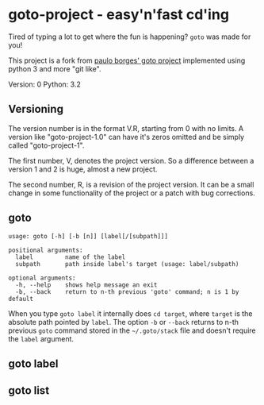 goto-project - easy'n'fast cd'ing
=================================

Tired of typing a lot to get where the fun is happening? `goto` was made for you!

This project is a fork from [paulo borges' goto project](https://github.com/pauloborges/goto) implemented using python 3 and more "git like".

Version: 0
Python: 3.2


Versioning
----------

The version number is in the format V.R, starting from 0 with no limits. A version like "goto-project-1.0" can have it's zeros omitted and be simply called "goto-project-1".

The first number, V, denotes the project version. So a difference between a version 1 and 2 is huge, almost a new project.

The second number, R, is a revision of the project version. It can be a small change in some functionality of the project or a patch with bug corrections.


goto
----

    usage: goto [-h] [-b [n]] [label[/[subpath]]]
    
    positional arguments:
      label         name of the label
      subpath       path inside label's target (usage: label/subpath)
    
    optional arguments:
      -h, --help    shows help message an exit
      -b, --back    return to n-th previous 'goto' command; n is 1 by default

When you type `goto label` it internally does `cd target`, where `target` is the absolute path pointed by `label`. The option `-b` or `--back` returns to n-th previous `goto` command stored in the `~/.goto/stack` file and doesn't require the `label` argument.

goto label
----------

goto list
---------
